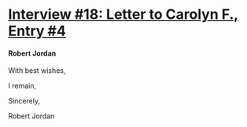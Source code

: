 # [Interview #18: Letter to Carolyn F., Entry #4](https://www.theoryland.com/intvmain.php?i=18#4)

#### Robert Jordan

With best wishes,

I remain,

Sincerely,

Robert Jordan

